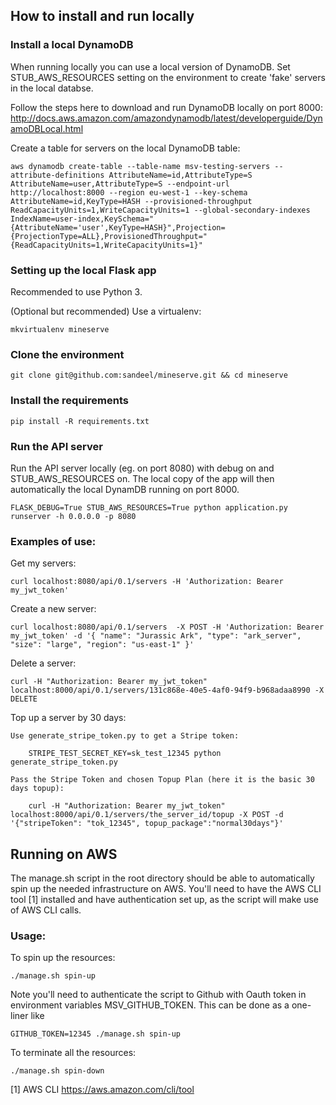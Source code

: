 ## How to install and run locally

### Install a local DynamoDB

When running locally you can use a local version of DynamoDB. Set STUB_AWS_RESOURCES setting on the environment to create 'fake' servers in the local databse.

Follow the steps here to download and run DynamoDB locally on port 8000: http://docs.aws.amazon.com/amazondynamodb/latest/developerguide/DynamoDBLocal.html

Create a table for servers on the local DynamoDB table:

    aws dynamodb create-table --table-name msv-testing-servers --attribute-definitions AttributeName=id,AttributeType=S AttributeName=user,AttributeType=S --endpoint-url http://localhost:8000 --region eu-west-1 --key-schema AttributeName=id,KeyType=HASH --provisioned-throughput ReadCapacityUnits=1,WriteCapacityUnits=1 --global-secondary-indexes IndexName=user-index,KeySchema="{AttributeName='user',KeyType=HASH}",Projection={ProjectionType=ALL},ProvisionedThroughput="{ReadCapacityUnits=1,WriteCapacityUnits=1}"


### Setting up the local Flask app

Recommended to use Python 3.

(Optional but recommended) Use a virtualenv:

    mkvirtualenv mineserve

### Clone the environment

    git clone git@github.com:sandeel/mineserve.git && cd mineserve

### Install the requirements

    pip install -R requirements.txt

### Run the API server

Run the API server locally (eg. on port 8080) with debug on and STUB_AWS_RESOURCES on. The local copy of the app will then automatically the local DynamDB running on port 8000.

    FLASK_DEBUG=True STUB_AWS_RESOURCES=True python application.py runserver -h 0.0.0.0 -p 8080


### Examples of use:

Get my servers:

    curl localhost:8080/api/0.1/servers -H 'Authorization: Bearer my_jwt_token'

Create a new server:

    curl localhost:8080/api/0.1/servers  -X POST -H 'Authorization: Bearer my_jwt_token' -d '{ "name": "Jurassic Ark", "type": "ark_server", "size": "large", "region": "us-east-1" }'

Delete a server:

    curl -H "Authorization: Bearer my_jwt_token" localhost:8000/api/0.1/servers/131c868e-40e5-4af0-94f9-b968adaa8990 -X DELETE

Top up a server by 30 days:

    Use generate_stripe_token.py to get a Stripe token:
        
        STRIPE_TEST_SECRET_KEY=sk_test_12345 python generate_stripe_token.py

    Pass the Stripe Token and chosen Topup Plan (here it is the basic 30 days topup):

        curl -H "Authorization: Bearer my_jwt_token" localhost:8000/api/0.1/servers/the_server_id/topup -X POST -d '{"stripeToken": "tok_12345", topup_package":"normal30days"}'

## Running on AWS

The manage.sh script in the root directory should be able to automatically spin up the needed infrastructure on AWS. You'll need to have the AWS CLI tool [1] installed and have authentication set up, as the script will make use of AWS CLI calls.

### Usage:

To spin up the resources:

    ./manage.sh spin-up

Note you'll need to authenticate the script to Github with Oauth token in environment variables MSV_GITHUB_TOKEN. This can be done as a one-liner like

    GITHUB_TOKEN=12345 ./manage.sh spin-up

To terminate all the resources:

    ./manage.sh spin-down

[1] AWS CLI https://aws.amazon.com/cli/tool 
